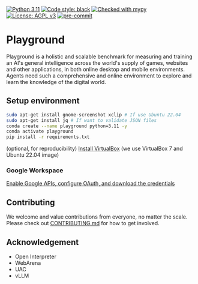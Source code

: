 [![Python 3.11](https://img.shields.io/badge/python-3.11-blue.svg)](https://www.python.org/downloads/release/python-3117/)
<a href="https://github.com/psf/black"><img alt="Code style: black" src="https://img.shields.io/badge/code%20style-black-000000.svg"></a>
<a href="https://mypy-lang.org/"><img src="https://www.mypy-lang.org/static/mypy_badge.svg" alt="Checked with mypy"></a>
[![License: AGPL v3](https://img.shields.io/badge/License-AGPL%20v3-blue.svg)](https://www.gnu.org/licenses/agpl-3.0)
<a href="https://pre-commit.com/"><img src="https://img.shields.io/badge/pre--commit-enabled-brightgreen?logo=pre-commit&logoColor=white" alt="pre-commit"></a>

# Playground

Playground is a holistic and scalable benchmark for measuring and training an AI's general intelligence across the world's supply of games, websites and other applications, in both online desktop and mobile environments. Agents need such a comprehensive and online environment to explore and learn the knowledge of the digital world.

## Setup environment

```bash
sudo apt-get install gnome-screenshot xclip # If use Ubuntu 22.04
sudo apt-get install jq # If want to validate JSON files
conda create --name playground python=3.11 -y
conda activate playground
pip install -r requirements.txt
```

(optional, for reproducibility) [Install VirtualBox](https://ubuntu.com/tutorials/how-to-run-ubuntu-desktop-on-a-virtual-machine-using-virtualbox#1-overview) (we use VirtualBox 7 and Ubuntu 22.04 image)

### Google Workspace

[Enable Google APIs, configure OAuth, and download the credentials](https://developers.google.com/docs/api/quickstart/python#set_up_your_environment)

## Contributing

We welcome and value contributions from everyone, no matter the scale. Please check out [CONTRIBUTING.md](./CONTRIBUTING.md) for how to get involved.

## Acknowledgement

- Open Interpreter
- WebArena
- UAC
- vLLM
